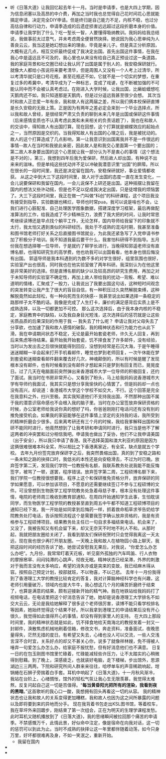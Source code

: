 - 听《日落大道》让我回忆起去年十一月。当时是申请季，也是大四上学期，因为信息闭塞以及高昂的中介费，再加之当时我也总觉得自己花时间花心思就能搞定申请，决定完全DIY申请。但是终归是自己能力不足，内核不稳，也过分高估自律和行动力，申请季造成的后遗症损害远远超过这段折磨本身的价值。
        申请季让我学到了什么？吃一堑长一智，人要懂得吸纳教训。我妈妈给我总结说，我做事前太过意气，并未考虑周全便冒然抉择。她说因为我心思单纯为人善良云云，我当这是她幻想出来的理由，毕竟是亲儿子。但是真正分析原因，大概有这几点，相互交织最终促成了我决定出国。首先出国这件事情，在我在我心中是遥远且不可及的，我心里也从来没有给自己真正预设过这一条道路，我的家庭背景和社交圈已经让我认同了出国是属于别人的，我安稳保研就行。就像大人都给小孩说将来要考清华，但是周围人又没有一个人考上过清华，所以考清华就只是口号花瓶，甚至花瓶还不如，它就不是一个切实的梦想，在重复过多的希冀中，考清华成为了一种标志，变成了戏谑，在不断被加强的不可能认同中而不会被认真考虑过。在刚进入大学时候，让我出国，比癞蛤蟆想吃天鹅肉还不如，我只知道那是天鹅肉，但是过分遥远我甚至很少会想。
        其次当时和故人正恋爱一年有余，我和故人有这两届之差，所以我们俩本校保研直博是长久安稳的无敌上策。正是因为有两年之差必定会来到一个毕业选择点，所以我和故人曾经，是很经常严肃又负责的聊到未来几年是出国或保研这件事情（后来感情变质也不认真考虑此类和未来相关的负责话题了），我也在和故人的交谈中，得知故人有出国打算。现在回想，这个打算就是蝴蝶效应的起始点之一，当然原因是交织的。当我得知故人有出国的心理之后，我是被扰动的。故人的这个打算造成了几点影响，第一让我意识到出国离我并不是一件很远的事情--故人在当时和我彼此亲密，因此故人是和我交心里面第一个要出国的；第二故人本身要出国的这个心思就让我一部分认为不是衷心的事情（这个想法是不对的）。第三，我想到四年后我为爱保研，然后故人却出国，有种说不出来来的滋味。但是单纯这些扰动并不足以冲破我潜意识里“出国”的屏障。所以在很长的一段时间里，我还是决定留在国内，安稳保研就好，事业爱情都收获。
      从这之中到大三下这段时间里，故人对于出国的态度一直在发生变化，一会儿说要保研和我留在国内，一会儿说保不上研还是出国。这种摇摆让我留在国内的想法又些许动摇，但是也不足以促成我决定出国，只是徒增我的烦恼罢了。大三下这段时间里，我正在做一门叫做“科创”的科研课程，这个项目我没有接受到指导，实验数据也稀烂，导师也时常pua，我可以说是啥也不会，让我们进行心脏配准、自己处理医学图象数据，搭建深度学习框架，最后再做配准算法的工作，给我造成了不少精神压力，浪费了我大把的时间，让我时常思考继续读博还是早点找个躺平工作，无论怎样，国内导师给我留下的印象就不太行，我太怕又遇到类似的科研经历。我处于不成熟的混沌时期，我甚至准备和图书馆老师打好关系之后直接图书馆就业，为此我还紧急写了入党申请书参加了积极分子培训。我不知道我最后要干什么，我害怕科研得不到指导。五月份我在想选择哪一位导师，于是就约了柳学长进行，当晚得知郭遥老师没有直博名额，也得知研究生的高学费，他也劝我可以出国看看，他本身也很后悔没有出国。 郭遥导师是我本科遇到的为数不多的对学生很好，组里氛围也很好，实验室产出也很高，同时我也在他实验室做了两年科研。我深刻认为在他这里是非常美好的选择。但是直博名额的缺少以及较高昂的研究生费用，再加之对于未知导师的实验室不确定性，再加上故人带给我的扰动--背叛、希望、难以道明的情绪，汇聚成了一股力，让我说出了我要出国这句话，这种短时间观念的突发转变让我产生了很大的盲目自信，有一种积压过久突然解脱束缚，这种解脱竟然如此轻松，有一种向死而生的快感-- 我甚至说出如果选择一条稳定的路那样子太不酷的话。我像是完成了人生打卡，廉价的满足感背后实质上是不成熟选择，以及一切都更加不可控。
        那么这次选择后，由于我本身内核的不稳定，家庭教育中的缺陷，以及我自身目光短浅，这次选择后的惩罚就是让这些劣质品质的后果深刻的作用于我 -- 我失去了什么呢？
        申请让我对父母失去了分享欲，也加速了我和故人感情的破裂，我的精神状态和行为能力也从此下滑。我在申请期间状态不稳定，无论是最开始套瓷老师，许久无人回复，再到后来焦虑等待结果。最开始我开始套瓷，饥不择食发了许多邮件，没有经验，当时以为发出去之后很快就能得到回应，没想到经常是石沉大海，于是午睡得迷迷糊糊一半会起来打开手机看邮件，睡觉也梦到老师回复，一次午休能在梦到套瓷和迷糊查看邮件翻来覆去好几次，神魂颠倒的，所以有时候是醒了发现根本没有邮件，也有时候看到没有邮件才想起来只是梦到有回复而已，晃晃度日。过了几天在电脑面前突然弹出来香港城市大学一位导师的积极回复，还约了面试。我当时在书房非常开心，又看到了盼头，马上给我妈妈说香港城市大学有导师约我面试，我其实只是想分享我愉快的心情罢了。但是妈妈却一点也没有高兴，却说道：香港城市大学这个学校不如交大，不行。这个回答是完全在我意料之外，扫兴至极。其实我知道他们不支持我出国，不然那种出国不属于我的潜意识宿命感也不会根入我的脑子里。当时在办公室签放弃保研资格的时候，办公室老师给我说你真的想好了吗，你爸爸刚刚打电话问还有没有别的推免接受机会。如果我的家庭能够在这件事情上坚定的支持我的话，我所受到的精神折磨会少很多。后来离考研还有三个月的时候，我给我爹解释出国和保研不能同时进行，他竟然想到了让我考研和申请同时进行，我只当是他不了解这两者的冲突罢和过分相信我吧。申请我也做出了妥协，他们不让我申请美国（出于安全），所以我只申请了香港。我不选择英国和澳大利亚的原因是因为这俩很难很难本科全奖，所以相比之下香港离家近，有全奖，缺点是就五个学校。
        去年九月份签完放弃保研字之后，我突然畏缩出国，真的到了安稳之路和一条未知之路的抉择口时，我低劣的本性还是向安稳滑去，不过为时已晚。放弃签字第二天，发现我们学院一位教授有名额，我联系教务处说我能不能反悔签字，被骂了一顿，遂罢，程序错误。放弃签字第二周，工程硕博名额下来，我们学院一位教授很想要我，程序上这个和保研推免资格分开，放弃保研的同学如果愿意，可以参加该项目，不愿意的还需要继续签订不参与工程硕博的文件。可没曾想到生物医学工程学院教务处急着母慈子孝，根本没有处理这件事情，电院的老师周三晚收到教育部通知，在周四开始通知学生此事，生怕耽误同学，而生物医学工程学院的教授甚至直到周五中午都不知道工程硕博项目的通知已经下发。我一开始是如同拿到后悔药一样，抓着救命稻草求爷告奶给学院教务处打电话，告诉按照流程这个是需要我签字确认放弃资格的，我是有资格参与工程硕博项目。结果教务处主任已一句自求多福结束电话。机会来了，又没了，我被告知又有机会留下来，却又无奈天不时地不利人不和。从那时起，我就把朋友圈给关闭了，我看到朋友们保研祝贺时只会觉得我离这一天太远，现在我也很少再打开朋友圈。一天晚上我和故人在植物园小路上聊天，我把这段时间的经历告诉了她，她尝试安慰我无果后，对我说，“你爱怎么办怎么办吧”。九月份，我常常盯着天花板，听见窗外孤独的汽车鸣笛、行人衣物的摩擦窸窣、闷闷钝滞的心跳声，彻夜无眠。精神状态已经呆滞，外界的刺激对于我而言没有太多响应，希望的消失亦或是突来的变故，我已经麻木得从容。按照自己预定计划，按部就班，不以物喜，不以己悲。
        去年十一月份我得到了香港理工大学的教授比较肯定的答复，我对计算脑神经科学也有兴趣，这老师引用量破万，领域内也是大牛牛，我心想这几个月的痛苦折磨终于结束了，也算是满意的结果，颇有迎接新开始的精气神。我在地铁站给我妈妈打了视频电话，在电话里把这个好消息告诉了她，她却是说香港理工大学排名不如交大云云，无论是我给她解释了很多这个老师很厉害，读博不能只看学校排名等因素，她始终觉得这个结果不好。所以我拿到港理工的申请结果后没有开心很久，我觉得如此值得开心的事情，却没有得到家里人的支持。
        在大四上那段时间里，我的精神状态就是如此，饥不择食地给天南海北的教授发着一封又一封邮件，涣散焦虑机械地刷着信箱，修改文书，奔走资料，准备面试，夜晚思量得失，茫然无措的度日。有希望又失去，心绪也没人可以交流，一些人交浅言深不合时宜，关系好点的却又不甚关心你，说多了就像祥林嫂，免不得被人唾弃一句爱怎么办怎么办，给家庭不报忧愁，但有好消息他们也不满意。
       日复一日的在包玉刚图书馆里忙碌着，忙碌能减轻些许压力，让不太踏实的心稍微得到慰藉。到了晚上，深感疲乏，也就装好电脑，走下楼梯，步出馆外，思源湖边三三两两，下院和研究所间人群来来往往，哈啰单车的声音稀疏响起，坩锅蜷在石狮子旁揣着白手套。耳机中响起了《日落大道》，十一月秋风渐冷，我站在台阶上，心绪惆怅，馆外的轻松气氛让我心生无限羡慕，我觉得太难熬，反复问起自己这一切是否值得。“**每当黄昏阳光把所有的渲染，我看到夜的黑暗**。”这首歌听的我心口一酸，我想拥有回头再看这一切的从容。
      我的精神状态也让我和故人的关系变得更加糟糕，我和故人也因为这之间所暴露的问题以及即将要到来的异地而分手。
      现在我背着书包走出KSL图书馆，等着校车，我在草坪外来回踱步，刚结束了第一次组会，正在为明天的生理学课程发愁。此时耳机又随机播放到了《日落大道》，我的思绪瞬间被拉回那个痛苦的申请季。不禁感慨万千，此情此景，好似命中注定，像是宿命在向我对话，这一切的惩罚可以到此为止。当时不成熟的抉择让这一年里都伴随着动荡，如今只身万里，好坏都很难再及身，不如一笑泯之，重新开始。
	- 我留在国内
-
-